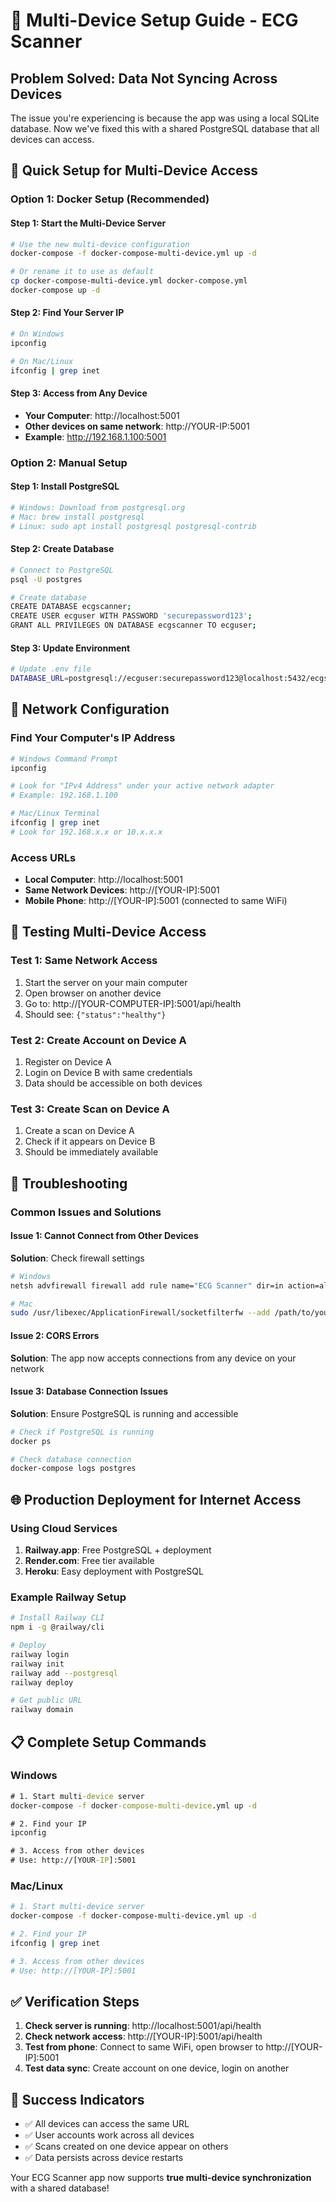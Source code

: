 # 📱 Multi-Device Setup Guide - ECG Scanner

## Problem Solved: Data Not Syncing Across Devices

The issue you're experiencing is because the app was using a local SQLite database. Now we've fixed this with a shared PostgreSQL database that all devices can access.

## 🚀 Quick Setup for Multi-Device Access

### Option 1: Docker Setup (Recommended)

#### Step 1: Start the Multi-Device Server
```bash
# Use the new multi-device configuration
docker-compose -f docker-compose-multi-device.yml up -d

# Or rename it to use as default
cp docker-compose-multi-device.yml docker-compose.yml
docker-compose up -d
```

#### Step 2: Find Your Server IP
```bash
# On Windows
ipconfig

# On Mac/Linux
ifconfig | grep inet
```

#### Step 3: Access from Any Device
- **Your Computer**: http://localhost:5001
- **Other devices on same network**: http://YOUR-IP:5001
- **Example**: http://192.168.1.100:5001

### Option 2: Manual Setup

#### Step 1: Install PostgreSQL
```bash
# Windows: Download from postgresql.org
# Mac: brew install postgresql
# Linux: sudo apt install postgresql postgresql-contrib
```

#### Step 2: Create Database
```bash
# Connect to PostgreSQL
psql -U postgres

# Create database
CREATE DATABASE ecgscanner;
CREATE USER ecguser WITH PASSWORD 'securepassword123';
GRANT ALL PRIVILEGES ON DATABASE ecgscanner TO ecguser;
```

#### Step 3: Update Environment
```bash
# Update .env file
DATABASE_URL=postgresql://ecguser:securepassword123@localhost:5432/ecgscanner
```

## 🔗 Network Configuration

### Find Your Computer's IP Address
```bash
# Windows Command Prompt
ipconfig

# Look for "IPv4 Address" under your active network adapter
# Example: 192.168.1.100

# Mac/Linux Terminal
ifconfig | grep inet
# Look for 192.168.x.x or 10.x.x.x
```

### Access URLs
- **Local Computer**: http://localhost:5001
- **Same Network Devices**: http://[YOUR-IP]:5001
- **Mobile Phone**: http://[YOUR-IP]:5001 (connected to same WiFi)

## 📱 Testing Multi-Device Access

### Test 1: Same Network Access
1. Start the server on your main computer
2. Open browser on another device
3. Go to: http://[YOUR-COMPUTER-IP]:5001/api/health
4. Should see: `{"status":"healthy"}`

### Test 2: Create Account on Device A
1. Register on Device A
2. Login on Device B with same credentials
3. Data should be accessible on both devices

### Test 3: Create Scan on Device A
1. Create a scan on Device A
2. Check if it appears on Device B
3. Should be immediately available

## 🔧 Troubleshooting

### Common Issues and Solutions

#### Issue 1: Cannot Connect from Other Devices
**Solution**: Check firewall settings
```bash
# Windows
netsh advfirewall firewall add rule name="ECG Scanner" dir=in action=allow protocol=TCP localport=5001

# Mac
sudo /usr/libexec/ApplicationFirewall/socketfilterfw --add /path/to/your/app
```

#### Issue 2: CORS Errors
**Solution**: The app now accepts connections from any device on your network

#### Issue 3: Database Connection Issues
**Solution**: Ensure PostgreSQL is running and accessible
```bash
# Check if PostgreSQL is running
docker ps

# Check database connection
docker-compose logs postgres
```

## 🌐 Production Deployment for Internet Access

### Using Cloud Services
1. **Railway.app**: Free PostgreSQL + deployment
2. **Render.com**: Free tier available
3. **Heroku**: Easy deployment with PostgreSQL

### Example Railway Setup
```bash
# Install Railway CLI
npm i -g @railway/cli

# Deploy
railway login
railway init
railway add --postgresql
railway deploy

# Get public URL
railway domain
```

## 📋 Complete Setup Commands

### Windows
```cmd
# 1. Start multi-device server
docker-compose -f docker-compose-multi-device.yml up -d

# 2. Find your IP
ipconfig

# 3. Access from other devices
# Use: http://[YOUR-IP]:5001
```

### Mac/Linux
```bash
# 1. Start multi-device server
docker-compose -f docker-compose-multi-device.yml up -d

# 2. Find your IP
ifconfig | grep inet

# 3. Access from other devices
# Use: http://[YOUR-IP]:5001
```

## ✅ Verification Steps

1. **Check server is running**: http://localhost:5001/api/health
2. **Check network access**: http://[YOUR-IP]:5001/api/health
3. **Test from phone**: Connect to same WiFi, open browser to http://[YOUR-IP]:5001
4. **Test data sync**: Create account on one device, login on another

## 🎯 Success Indicators
- ✅ All devices can access the same URL
- ✅ User accounts work across all devices
- ✅ Scans created on one device appear on others
- ✅ Data persists across device restarts

Your ECG Scanner app now supports **true multi-device synchronization** with a shared database!
